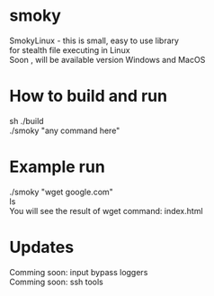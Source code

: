 # smoky
SmokyLinux - this is small, easy to use library <br>
for stealth file executing in Linux<br>
Soon , will be available version Windows and MacOS <br>

# How to build and run
sh ./build <br>
./smoky "any command here" <br>

# Example run
./smoky "wget google.com" <br>
ls <br>
You will see the result of wget command: index.html <br>

# Updates
Comming soon: input bypass loggers <br>
Comming soon: ssh tools <br>


